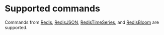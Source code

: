 # Supported commands

Commands from [Redis][1], [RedisJSON][2], [RedisTimeSeries][3], and [RedisBloom][4] are supported.

[1]: /supported-commands/Redis/BITMAP/
[2]: /supported-commands/RedisJSON/JSON/
[3]: /supported-commands/RedisTimeSeries/TIMESERIES/
[4]: /supported-commands/RedisBloom/BF/
